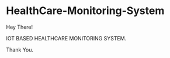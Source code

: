 # HealthCare-Monitoring-System

Hey There!

  IOT BASED HEALTHCARE MONITORING SYSTEM.
  

Thank You.
